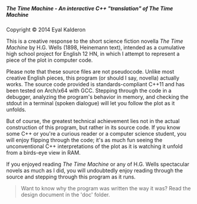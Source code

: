 ##### The Time Machine - An interactive C++ "translation" of _The Time Machine_

Copyright © 2014 Eyal Kalderon

This is a creative response to the short science fiction novella _The Time Machine_ by H.G. Wells (1898, Heinemann text), intended as a cumulative high school project for English 12 HN, in which I attempt to represent a piece of the plot in computer code.

Please note that these source files are not pseudocode. Unlike most creative English pieces, this program (or should I say, novella) actually works. The source code provided is standards-compliant C++11 and has been tested on Arch/x64 with GCC. Stepping through the code in a debugger, analyzing the program's behavior in memory, and checking the stdout in a terminal (spoken dialogue) will let you follow the plot as it unfolds.

But of course, the greatest technical achievement lies not in the actual construction of this program, but rather in its source code. If you know some C++ or you're a curious reader or a computer science student, you will enjoy flipping through the code; it's as much fun seeing the unconventional C++ interpretations of the plot as it is watching it unfold from a birds-eye view in RAM.

If you enjoyed reading _The Time Machine_ or any of H.G. Wells spectacular novels as much as I did, you will undoubtedly enjoy reading through the source and stepping through this program as it runs.

> Want to know why the program was written the way it was? Read the design document in the 'doc' folder.
